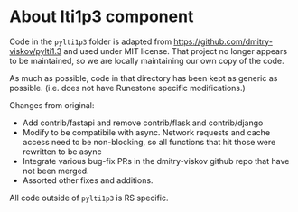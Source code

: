 About lti1p3 component
==============================

Code in the `pylti1p3` folder is adapted from https://github.com/dmitry-viskov/pylti1.3
and used under MIT license. That project no longer appears to be maintained, so
we are locally maintaining our own copy of the code.

As much as possible, code in that directory has been kept as generic as possible. (i.e. does not have Runestone specific modifications.)

Changes from original:

* Add contrib/fastapi and remove contrib/flask and contrib/django
* Modify to be compatibile with async.  Network requests and cache access need to be
  non-blocking, so all functions that hit those were rewritten to be async
* Integrate various bug-fix PRs in the dmitry-viskov github repo that have
  not been merged.
* Assorted other fixes and additions.

All code outside of `pylti1p3` is RS specific.
